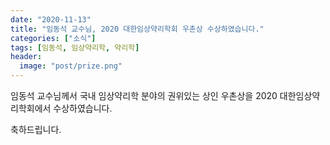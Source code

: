 ```yaml
---
date: "2020-11-13"
title: "임동석 교수님, 2020 대한임상약리학회 우촌상 수상하였습니다."
categories: ["소식"]
tags: [임동석, 임상약리학, 약리학]
header:
  image: "post/prize.png"
---
```


 
임동석 교수님께서 국내 임상약리학 분야의 권위있는 상인 우촌상을 2020 대한임상약리학회에서 수상하였습니다.

축하드립니다.

